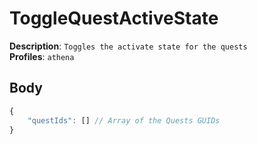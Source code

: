 # ToggleQuestActiveState

**Description**: `Toggles the activate state for the quests` \
**Profiles**: `athena`

## Body

```js
{
    "questIds": [] // Array of the Quests GUIDs
}
```
